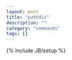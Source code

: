 ```yaml
---
layout: post
title: "pathdir"
description: ""
category: "commands"
tags: []
---
```

{% include JB/setup %}

